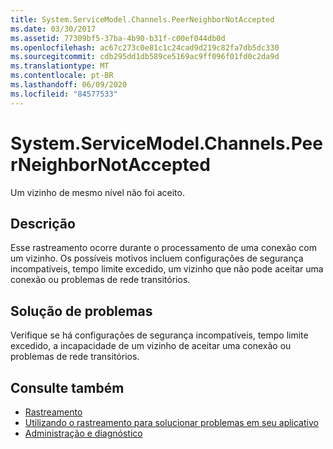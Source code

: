 ```yaml
---
title: System.ServiceModel.Channels.PeerNeighborNotAccepted
ms.date: 03/30/2017
ms.assetid: 77309bf5-37ba-4b90-b31f-c00ef044db0d
ms.openlocfilehash: ac67c273c0e81c1c24cad9d219c82fa7db5dc330
ms.sourcegitcommit: cdb295dd1db589ce5169ac9ff096f01fd0c2da9d
ms.translationtype: MT
ms.contentlocale: pt-BR
ms.lasthandoff: 06/09/2020
ms.locfileid: "84577533"
---
```

# <a name="systemservicemodelchannelspeerneighbornotaccepted"></a>System.ServiceModel.Channels.PeerNeighborNotAccepted
Um vizinho de mesmo nível não foi aceito.  
  
## <a name="description"></a>Descrição  
 Esse rastreamento ocorre durante o processamento de uma conexão com um vizinho. Os possíveis motivos incluem configurações de segurança incompatíveis, tempo limite excedido, um vizinho que não pode aceitar uma conexão ou problemas de rede transitórios.  
  
## <a name="troubleshooting"></a>Solução de problemas  
 Verifique se há configurações de segurança incompatíveis, tempo limite excedido, a incapacidade de um vizinho de aceitar uma conexão ou problemas de rede transitórios.  
  
## <a name="see-also"></a>Consulte também

- [Rastreamento](index.md)
- [Utilizando o rastreamento para solucionar problemas em seu aplicativo](using-tracing-to-troubleshoot-your-application.md)
- [Administração e diagnóstico](../index.md)
